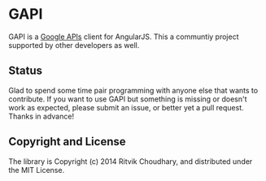 #  GAPI

GAPI is a [Google APIs](https://code.google.com/p/gapi-google-analytics-php-interface/) client for AngularJS. 
This a communtiy project supported by other developers as well.

## Status

Glad to spend some time pair programming with anyone else that wants to contribute. If you want to use GAPI but something is missing or doesn't work as expected, please submit an issue, or better yet a pull request. Thanks in advance!

## Copyright and License

The library is Copyright (c) 2014 Ritvik Choudhary, and distributed under the MIT License.